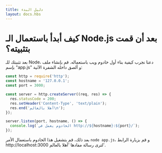 ```yaml
---
title: دليل البدء
layout: docs.hbs
---
```


# كيف أبدأ باستعمال الـ Node.js بعد أن قمت بتثبيته؟

بعد تثبيتك للـ Node، دعنا نجرب كيفية بناء أول خادوم ويب باستعماله.
قم بإنشاء ملف بإسم "app.js" و ألصق داخله  الشفرة الآتية:

```javascript
const http = require('http');
const hostname = '127.0.0.1';
const port = 3000;

const server = http.createServer((req, res) => {
  res.statusCode = 200;
  res.setHeader('Content-Type', 'text/plain');
  res.end('أهلا بالعالم\n');
});

server.listen(port, hostname, () => {
  console.log(`الخادوم يعمل في http://${hostname}:${port}/`);
});
```

بعد ذلك، قم بتشغيل هذا الخادوم باستعمال الأمر ``` node app.js ```، و قم بزيارة الرابط http://localhost:3000 لترى رسالة مفادها 'أهلا بالعالم'.
